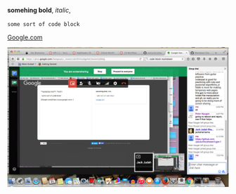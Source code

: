
**somehing bold**, *italic*,   

`some sort of code block`  

[Google.com](https://www.google.com)  

![GPS 1 screengrab](https://github.com/paulunits/phase-0-gps-1/blob/master/GPS-1.png "GPS 1 screengrab")
